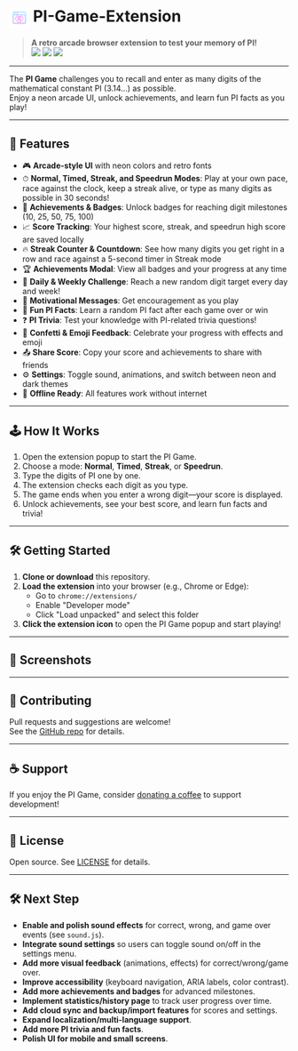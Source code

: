 # <img src="https://raw.githubusercontent.com/SawsanDaban/PI-Game-Extension/main/assets/pi-logo.png" alt="PI Game Logo" width="36" style="vertical-align:middle;"> PI-Game-Extension

> **A retro arcade browser extension to test your memory of PI!**  
> <img src="https://img.shields.io/badge/Arcade%20UI-%F0%9F%8E%B8%20Neon%20Retro-blueviolet?style=flat-square">
> <img src="https://img.shields.io/badge/PI%20Digits-3.14159...-green?style=flat-square">
> <img src="https://img.shields.io/github/license/SawsanDaban/PI-Game-Extension?style=flat-square">

---

The **PI Game** challenges you to recall and enter as many digits of the mathematical constant PI (3.14...) as possible.  
Enjoy a neon arcade UI, unlock achievements, and learn fun PI facts as you play!

---

## 🚀 Features

- 🎮 **Arcade-style UI** with neon colors and retro fonts
- ⏱ **Normal, Timed, Streak, and Speedrun Modes**: Play at your own pace, race against the clock, keep a streak alive, or type as many digits as possible in 30 seconds!
- 🏅 **Achievements & Badges**: Unlock badges for reaching digit milestones (10, 25, 50, 75, 100)
- 📈 **Score Tracking**: Your highest score, streak, and speedrun high score are saved locally
- 🔥 **Streak Counter & Countdown**: See how many digits you get right in a row and race against a 5-second timer in Streak mode
- 🏆 **Achievements Modal**: View all badges and your progress at any time
- 🎯 **Daily & Weekly Challenge**: Reach a new random digit target every day and week!
- 💬 **Motivational Messages**: Get encouragement as you play
- 🧠 **Fun PI Facts**: Learn a random PI fact after each game over or win
- ❓ **PI Trivia**: Test your knowledge with PI-related trivia questions!
- 🎉 **Confetti & Emoji Feedback**: Celebrate your progress with effects and emoji
- 📤 **Share Score**: Copy your score and achievements to share with friends
- ⚙️ **Settings**: Toggle sound, animations, and switch between neon and dark themes
- 📴 **Offline Ready**: All features work without internet

---

## 🕹 How It Works

1. Open the extension popup to start the PI Game.
2. Choose a mode: **Normal**, **Timed**, **Streak**, or **Speedrun**.
3. Type the digits of PI one by one.
4. The extension checks each digit as you type.
5. The game ends when you enter a wrong digit—your score is displayed.
6. Unlock achievements, see your best score, and learn fun facts and trivia!

---

## 🛠 Getting Started

1. **Clone or download** this repository.
2. **Load the extension** into your browser (e.g., Chrome or Edge):
   - Go to `chrome://extensions/`
   - Enable "Developer mode"
   - Click "Load unpacked" and select this folder
3. **Click the extension icon** to open the PI Game popup and start playing!

---

## 📸 Screenshots

<!-- You can add screenshots here if you want -->
<!-- ![screenshot](assets/screenshot.png) -->

---

## 🤝 Contributing

Pull requests and suggestions are welcome!  
See the [GitHub repo](https://github.com/SawsanDaban/PI-Game-Extension) for details.

---

## ☕ Support

If you enjoy the PI Game, consider [donating a coffee](https://www.buymeacoffee.com/IrisSmile) to support development!

---

## 📄 License

Open source. See [LICENSE](LICENSE) for details.

---

## 🛠️ Next Step

- **Enable and polish sound effects** for correct, wrong, and game over events (see `sound.js`).
- **Integrate sound settings** so users can toggle sound on/off in the settings menu.
- **Add more visual feedback** (animations, effects) for correct/wrong/game over.
- **Improve accessibility** (keyboard navigation, ARIA labels, color contrast).
- **Add more achievements and badges** for advanced milestones.
- **Implement statistics/history page** to track user progress over time.
- **Add cloud sync and backup/import features** for scores and settings.
- **Expand localization/multi-language support**.
- **Add more PI trivia and fun facts**.
- **Polish UI for mobile and small screens**.
